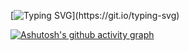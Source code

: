 [![Typing SVG](https://readme-typing-svg.herokuapp.com?font=Lobster&pause=1000&color=FB0881&center=&vCenter=&repeat=&random=&width=435&lines=My+Name+Is+Adrielle+Figueiredo.;I'm+23+Years+Old.;I'm+From+Criciuma-SC.)](https://git.io/typing-svg)

[![Ashutosh's github activity graph](https://github-readme-activity-graph.vercel.app/graph?username=AdrielleFigueiredo2808&bg_color=000000&color=9e4c98&line=fb0881&point=403d3d&area=true&hide_border=true)](https://github.com/ashutosh00710/github-readme-activity-graph)


